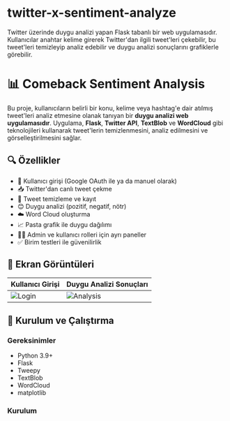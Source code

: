 # twitter-x-sentiment-analyze
Twitter üzerinde duygu analizi yapan Flask tabanlı bir web uygulamasıdır. Kullanıcılar anahtar kelime girerek Twitter'dan ilgili tweet'leri çekebilir, bu tweet'leri temizleyip analiz edebilir ve duygu analizi  sonuçlarını grafiklerle görebilir.
# 📊 Comeback Sentiment Analysis

Bu proje, kullanıcıların belirli bir konu, kelime veya hashtag'e dair atılmış tweet'leri analiz etmesine olanak tanıyan bir **duygu analizi web uygulamasıdır**. Uygulama, **Flask**, **Twitter API**, **TextBlob** ve **WordCloud** gibi teknolojileri kullanarak tweet'lerin temizlenmesini, analiz edilmesini ve görselleştirilmesini sağlar.

## 🔍 Özellikler

- 🔐 Kullanıcı girişi (Google OAuth ile ya da manuel olarak)
- 📥 Twitter'dan canlı tweet çekme
- 🧹 Tweet temizleme ve kayıt
- 😊 Duygu analizi (pozitif, negatif, nötr)
- ☁️ Word Cloud oluşturma
- 📈 Pasta grafik ile duygu dağılımı
- 👨‍💼 Admin ve kullanıcı rolleri için ayrı paneller
- ✅ Birim testleri ile güvenilirlik

## 📸 Ekran Görüntüleri

| Kullanıcı Girişi | Duygu Analizi Sonuçları |
|------------------|--------------------------|
| ![Login](static/screenshots/login.png) | ![Analysis](static/screenshots/analysis.png) |

## 🧪 Kurulum ve Çalıştırma

### Gereksinimler

- Python 3.9+
- Flask
- Tweepy
- TextBlob
- WordCloud
- matplotlib

### Kurulum

```bash

